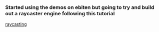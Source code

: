### Started using the demos on ebiten but going to try and build out a raycaster engine following this tutorial

[raycasting](https://lodev.org/cgtutor/raycasting.html)

